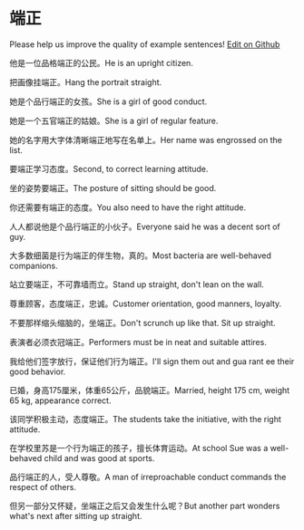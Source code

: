 # 端正

Please help us improve the quality of example sentences! [Edit on Github](https://github.com/jiyushe/jiyu-example-sentence-source/blob/main/chinese/duanzheng.md)

<p><span class="chinese">他是一位品格端正的公民。</span><span class="english">He is an upright citizen.</span></p>

<p><span class="chinese">把画像挂端正。</span><span class="english">Hang the portrait straight.</span></p>

<p><span class="chinese">她是个品行端正的女孩。</span><span class="english">She is a girl of good conduct.</span></p>

<p><span class="chinese">她是一个五官端正的姑娘。</span><span class="english">She is a girl of regular feature.</span></p>

<p><span class="chinese">她的名字用大字体清晰端正地写在名单上。</span><span class="english">Her name was engrossed on the list.</span></p>

<p><span class="chinese">要端正学习态度。</span><span class="english">Second, to correct learning attitude.</span></p>

<p><span class="chinese">坐的姿势要端正。</span><span class="english">The posture of sitting should be good.</span></p>

<p><span class="chinese">你还需要有端正的态度。</span><span class="english">You also need to have the right attitude.</span></p>

<p><span class="chinese">人人都说他是个品行端正的小伙子。</span><span class="english">Everyone said he was a decent sort of guy.</span></p>

<p><span class="chinese">大多数细菌是行为端正的伴生物，真的。</span><span class="english">Most bacteria are well-behaved companions.</span></p>

<p><span class="chinese">站立要端正，不可靠墙而立。</span><span class="english">Stand up straight, don't lean on the wall.</span></p>

<p><span class="chinese">尊重顾客，态度端正，忠诚。</span><span class="english">Customer orientation, good manners, loyalty.</span></p>

<p><span class="chinese">不要那样缩头缩脑的，坐端正。</span><span class="english">Don't scrunch up like that. Sit up straight.</span></p>

<p><span class="chinese">表演者必须衣冠端正。</span><span class="english">Performers must be in neat and suitable attires.</span></p>

<p><span class="chinese">我给他们签字放行，保证他们行为端正。</span><span class="english">I'll sign them out and gua rant ee their good behavior.</span></p>

<p><span class="chinese">已婚，身高175厘米，体重65公斤，品貌端正。</span><span class="english">Married, height 175 cm, weight 65 kg, appearance correct.</span></p>

<p><span class="chinese">该同学积极主动，态度端正。</span><span class="english">The students take the initiative, with the right attitude.</span></p>

<p><span class="chinese">在学校里苏是一个行为端正的孩子，擅长体育运动。</span><span class="english">At school Sue was a well-behaved child and was good at sports.</span></p>

<p><span class="chinese">品行端正的人，受人尊敬。</span><span class="english">A man of irreproachable conduct commands the respect of others.</span></p>

<p><span class="chinese">但另一部分又怀疑，坐端正之后又会发生什么呢？</span><span class="english">But another part wonders what's next after sitting up straight.</span></p>

